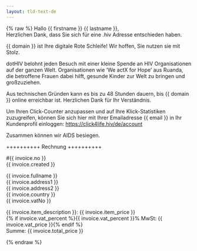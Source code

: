 ```yaml
---
layout: tld-text-de
---
```


{% raw %}
Hallo {{ firstname }} {{ lastname }},  
Herzlichen Dank, dass Sie sich für eine .hiv Adresse entschieden haben.

{{ domain }} ist Ihre digitale Rote Schleife! Wir hoffen, Sie nutzen sie mit Stolz.

dotHIV belohnt jeden Besuch mit einer kleine Spende an HIV Organisationen auf der ganzen Welt. Organisationen wie ‘We actX for Hope’ aus Ruanda, die betroffene Frauen dabei hilft, gesunde Kinder zur Welt zu bringen und großzuziehen.

Aus technischen Gründen kann es bis zu 48 Stunden dauern, bis {{ domain }} online erreichbar ist. Herzlichen Dank für Ihr Verständnis.

Um Ihren Click-Counter anzupassen und auf Ihre Klick-Statistiken zuzugreifen, können Sie sich hier mit Ihrer Emailadresse {{ email }} in Ihr Kundenprofil einloggen: https://click4life.hiv/de/account

Zusammen können wir AIDS besiegen.

++++++++++ Rechnung ++++++++++

\#{{ invoice.no }}  
{{ invoice.created }}

{{ invoice.fullname }}  
{{ invoice.address1 }}  
{{ invoice.address2 }}  
{{ invoice.country }}  
{{ invoice.vatNo }}

{{ invoice.item_description }}: {{ invoice.item_price }}  
{% if invoice.vat_percent %}{{ invoice.vat_percent }}% MwSt: {{ invoice.vat_price }}{% endif %}    
Summe: {{ invoice.total_price }}

{% endraw %}
